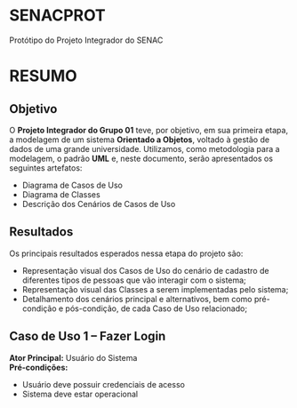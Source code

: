 # SENACPROT
Protótipo do Projeto Integrador do SENAC 


# RESUMO  

## Objetivo
O **Projeto Integrador do Grupo 01** teve, por objetivo, em sua primeira etapa, a modelagem de um sistema **Orientado a Objetos**, voltado à gestão de dados de uma grande universidade.
Utilizamos, como metodologia para a modelagem, o padrão **UML** e, neste documento, serão apresentados os seguintes artefatos:
- Diagrama de Casos de Uso
- Diagrama de Classes
- Descrição dos Cenários de Casos de Uso

## Resultados
Os principais resultados esperados nessa etapa do projeto são:
- Representação visual dos Casos de Uso do cenário de cadastro de diferentes tipos de pessoas que vão interagir com o sistema;
- Representação visual das Classes a serem implementadas pelo sistema;
- Detalhamento dos cenários principal e alternativos, bem como pré-condição e pós-condição, de cada Caso de Uso relacionado; 

## Caso de Uso 1 – Fazer Login
**Ator Principal:** Usuário do Sistema  
**Pré-condições:**
- Usuário deve possuir credenciais de acesso
- Sistema deve estar operacional
